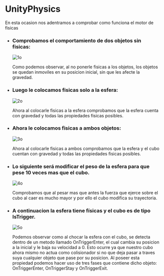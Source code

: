 # UnityPhysics

En esta ocasion nos adentramos a comprobar como funciona el motor de fisicas

* ### Comprobamos el comportamiento de dos objetos sin fisicas:

  ![1o](https://user-images.githubusercontent.com/72491269/195809518-134d085c-31ff-4f58-b7c7-5b178a1b07ca.gif)

  Como podemos observar, al no ponerle fisicas a los objetos, los objetos se quedan inmoviles en su posicion inicial, sin que les afecte la gravedad.

* ### Luego le colocamos fisicas solo a la esfera:

  ![2o](https://user-images.githubusercontent.com/72491269/195812995-dc421b82-0d7f-4b3e-af76-17402b16559c.gif)

  Ahora al colocarle fisicas a la esfera comprobamos que la esfera cuenta con gravedad y todas las propiedades fisicas posibles.

* ### Ahora le colocamos fisicas a ambos objetos:

  ![3o](https://user-images.githubusercontent.com/72491269/195813946-06d27f08-7df6-4c61-a5aa-0992cc64257a.gif)

  Ahora al colocarle fisicas a ambos comprobamos que la esfera y el cubo cuentan con gravedad y todas las propiedades fisicas posibles.

* ### Lo siguiente será modificar el peso de la esfera para que pese 10 veces mas que el cubo.

  ![4o](https://user-images.githubusercontent.com/72491269/195816017-564ab10a-6968-41dd-8bfc-60947da88605.gif)

  Comprobamos que al pesar mas que antes la fuerza que ejerce sobre el cubo al caer es mucho mayor y por ello el cubo modifica su trayectoria.

* ### A continuacion la esfera tiene físicas y el cubo es de tipo IsTrigger.

  ![5o](https://user-images.githubusercontent.com/72491269/196044281-a2fb60c0-8ee9-48e1-8da4-6b0609bc8741.gif)
  
  Podemos observar como al chocar la esfera con el cubo, se detecta dentro de un metodo llamado OnTriggerEnter, el cual cambia su posicion a la inicial y le baja su velocidad a 0. Esto ocurre ya que nuestro cubo ahora mismo no actua como colisionador si no que deja pasar a traves suya cualquier objeto que pase por su posicion. Al poseer esta propiedad podemos hacer uso de tres fases que contiene dicho objeto: OnTriggerEnter, OnTriggerStay y OnTriggerExit.
  
  
